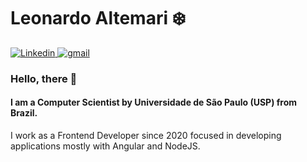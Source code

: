 # Leonardo Altemari ❄️

<a href="https://www.linkedin.com/in/leonardo-altemari-008a8017b/" target="blank"><img src="https://img.icons8.com/color/48/000000/linkedin.png" alt="Linkedin"/>
</a>
<a href="leo.altemari@gmail.com"><img src="https://img.icons8.com/fluent/48/000000/gmail.png" alt="gmail"/>
</a>

### Hello, there 👋
#### I am a Computer Scientist by Universidade de São Paulo (USP) from Brazil. <br/>
I work as a Frontend Developer since 2020 focused in developing applications mostly with Angular and NodeJS.
